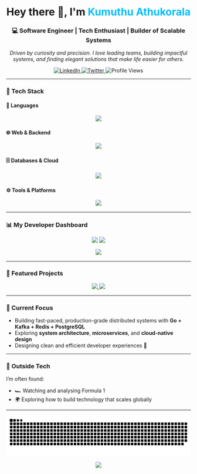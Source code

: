 <!-- Profile Header -->
<h1 align="center">
  Hey there 👋, I'm <span style="color:#00BFFF;">Kumuthu Athukorala</span>
</h1>

<h3 align="center">💻 Software Engineer | Tech Enthusiast | Builder of Scalable Systems</h3>

<p align="center">
  <em>Driven by curiosity and precision. I love leading teams, building impactful systems, and finding elegant solutions that make life easier for others.</em>
</p>

<p align="center">
  <a href="https://www.linkedin.com/in/kumuthu-athukorala/">
    <img src="https://img.shields.io/badge/LinkedIn-Kumuthu_Athukorala-0077B5?style=flat&logo=linkedin" alt="LinkedIn" />
  </a>
  <a href="https://twitter.com/Kumuthu5">
    <img src="https://img.shields.io/twitter/follow/Kumuthu5?style=flat&logo=twitter&color=1DA1F2" alt="Twitter" />
  </a>
  <img src="https://komarev.com/ghpvc/?username=KumuthuA&color=blueviolet&style=flat" alt="Profile Views" />
</p>

---

### 🧠 Tech Stack

#### 💬 Languages
<p align="center">
  <img src="https://skillicons.dev/icons?i=python,java,go,typescript,javascript" />
</p>

#### 🌐 Web & Backend
<p align="center">
  <img src="https://skillicons.dev/icons?i=react,nodejs,spring,angular,fastapi,express" />
</p>

#### 🗄️ Databases & Cloud
<p align="center">
  <img src="https://skillicons.dev/icons?i=mysql,postgresql,firebase,aws,redis,mongodb" />
</p>

#### ⚙️ Tools & Platforms
<p align="center">
  <img src="https://skillicons.dev/icons?i=git,github,docker,postman,kafka,figma,vscode" />
</p>

---

### 📊 My Developer Dashboard

<p align="center">
  <img 
    src="https://github-readme-stats.vercel.app/api?username=KumuthuA&show_icons=true&theme=tokyonight&hide_border=true&count_private=true" 
    height="165px" 
  />
  <img 
    src="https://github-readme-streak-stats.herokuapp.com?user=KumuthuA&theme=tokyonight&hide_border=true" 
    height="165px" 
  />
</p>

<p align="center">
  <img 
    src="https://github-readme-stats.vercel.app/api/top-langs/?username=KumuthuA&layout=compact&theme=tokyonight&hide_border=true" 
    height="150px" 
  />
</p>

---

### 🧱 Featured Projects

<p align="center">
  <a href="https://github.com/KumuthuA/kast-v2-notification">
    <img src="https://github-readme-stats.vercel.app/api/pin/?username=KumuthuA&repo=kast-v2-notification&theme=tokyonight&hide_border=true" />
  </a>
  <a href="https://github.com/KumuthuA/file-service">
    <img src="https://github-readme-stats.vercel.app/api/pin/?username=KumuthuA&repo=file-service&theme=tokyonight&hide_border=true" />
  </a>
</p>

---

### 🚀 Current Focus
- Building fast-paced, production-grade distributed systems with **Go + Kafka + Redis + PostgreSQL**
- Exploring **system architecture**, **microservices**, and **cloud-native design**
- Designing clean and efficient developer experiences 🧩

---

### 🌱 Outside Tech
I’m often found:
- 🏎️ Watching and analysing Formula 1 
- 🌍 Exploring how to build technology that scales globally

---

<p align="center">
  <img src="https://github.com/Platane/snk/raw/output/github-contribution-grid-snake.svg" alt="Snake animation" />
</p>

<p align="center">
  <img src="https://capsule-render.vercel.app/api?type=waving&color=gradient&height=90&section=footer"/>
</p>
